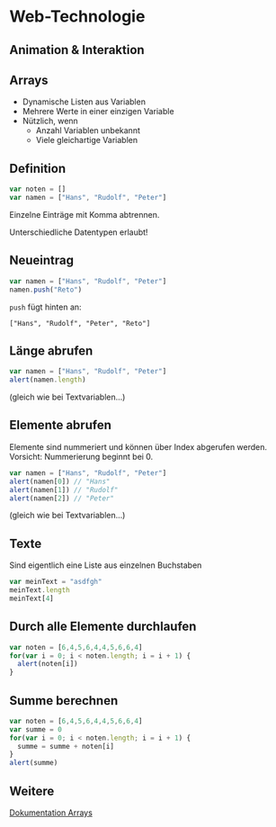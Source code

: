 # Web-Technologie

## Animation & Interaktion



## Arrays

* Dynamische Listen aus Variablen
* Mehrere Werte in einer einzigen Variable
* Nützlich, wenn
  * Anzahl Variablen unbekannt
  * Viele gleichartige Variablen


## Definition

```js
var noten = []
var namen = ["Hans", "Rudolf", "Peter"]
```

Einzelne Einträge mit Komma abtrennen.

Unterschiedliche Datentypen erlaubt!


## Neueintrag

```js
var namen = ["Hans", "Rudolf", "Peter"]
namen.push("Reto")
```

`push` fügt hinten an:

`["Hans", "Rudolf", "Peter", "Reto"]`


## Länge abrufen

```js
var namen = ["Hans", "Rudolf", "Peter"]
alert(namen.length)
```

(gleich wie bei Textvariablen...)


## Elemente abrufen

Elemente sind nummeriert und können über Index abgerufen werden. Vorsicht: Nummerierung beginnt bei 0.

```js
var namen = ["Hans", "Rudolf", "Peter"]
alert(namen[0]) // "Hans"
alert(namen[1]) // "Rudolf"
alert(namen[2]) // "Peter"
```

(gleich wie bei Textvariablen...)


## Texte

Sind eigentlich eine Liste aus einzelnen Buchstaben

```js
var meinText = "asdfgh"
meinText.length
meinText[4]
```


## Durch alle Elemente durchlaufen

```js
var noten = [6,4,5,6,4,4,5,6,6,4]
for(var i = 0; i < noten.length; i = i + 1) {
  alert(noten[i])
}
```


## Summe berechnen

```js
var noten = [6,4,5,6,4,4,5,6,6,4]
var summe = 0
for(var i = 0; i < noten.length; i = i + 1) {
  summe = summe + noten[i]
}
alert(summe)
```


## Weitere

[Dokumentation Arrays](https://developer.mozilla.org/de/docs/Web/JavaScript/Reference/Global_Objects/Array)

